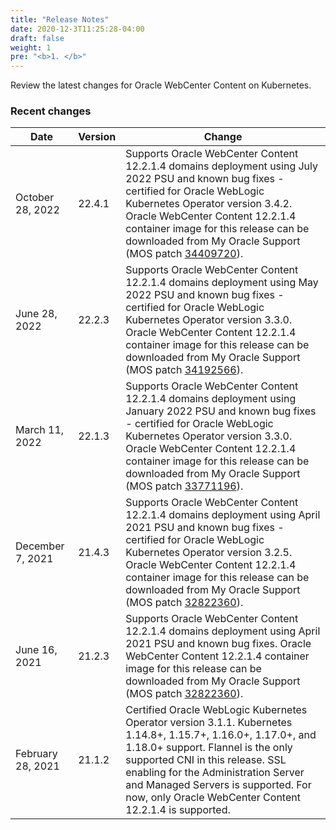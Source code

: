 ```yaml
---
title: "Release Notes"
date: 2020-12-3T11:25:28-04:00
draft: false
weight: 1
pre: "<b>1. </b>"
---
```


Review the latest changes for Oracle WebCenter Content on Kubernetes.

### Recent changes

| Date | Version | Change |
| --- | --- | --- |
| October 28, 2022 | 22.4.1 | Supports Oracle WebCenter Content 12.2.1.4 domains deployment using July 2022 PSU and known bug fixes - certified for Oracle WebLogic Kubernetes Operator version 3.4.2. Oracle WebCenter Content 12.2.1.4 container image for this release can be downloaded from My Oracle Support (MOS patch [34409720](https://support.oracle.com/epmos/faces/ui/patch/PatchDetail.jspx?patchId=34409720)).
| June 28, 2022 | 22.2.3 | Supports Oracle WebCenter Content 12.2.1.4 domains deployment using May 2022 PSU and known bug fixes - certified for Oracle WebLogic Kubernetes Operator version 3.3.0. Oracle WebCenter Content 12.2.1.4 container image for this release can be downloaded from My Oracle Support (MOS patch [34192566](https://support.oracle.com/epmos/faces/ui/patch/PatchDetail.jspx?patchId=34192566)).
| March 11, 2022 | 22.1.3 | Supports Oracle WebCenter Content 12.2.1.4 domains deployment using January 2022 PSU and known bug fixes - certified for Oracle WebLogic Kubernetes Operator version 3.3.0. Oracle WebCenter Content 12.2.1.4 container image for this release can be downloaded from My Oracle Support (MOS patch [33771196](https://support.oracle.com/epmos/faces/ui/patch/PatchDetail.jspx?patchId=33771196)).
| December 7, 2021 | 21.4.3 | Supports Oracle WebCenter Content 12.2.1.4 domains deployment using April 2021 PSU and known bug fixes - certified for Oracle WebLogic Kubernetes Operator version 3.2.5. Oracle WebCenter Content 12.2.1.4 container image for this release can be downloaded from My Oracle Support (MOS patch [32822360](https://support.oracle.com/epmos/faces/ui/patch/PatchDetail.jspx?patchId=32822360)).
| June 16, 2021 | 21.2.3 | Supports Oracle WebCenter Content 12.2.1.4 domains deployment using April 2021 PSU and known bug fixes. Oracle WebCenter Content 12.2.1.4 container image for this release can be downloaded from My Oracle Support (MOS patch [32822360](https://support.oracle.com/epmos/faces/ui/patch/PatchDetail.jspx?patchId=32822360)).
| February 28, 2021 | 21.1.2 | Certified Oracle WebLogic Kubernetes Operator version 3.1.1. Kubernetes 1.14.8+, 1.15.7+, 1.16.0+, 1.17.0+, and 1.18.0+ support. Flannel is the only supported CNI in this release. SSL enabling for the Administration Server and Managed Servers is supported. For now, only Oracle WebCenter Content 12.2.1.4 is supported.


